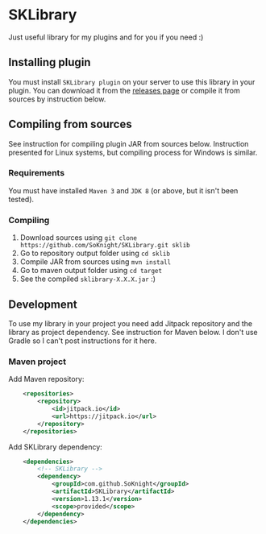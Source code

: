 # SKLibrary
Just useful library for my plugins and for you if you need :)

## Installing plugin
You must install `SKLibrary plugin` on your server to use this library in your plugin.
You can download it from the [releases page](https://github.com/SoKnight/SKLibrary/releases) or 
compile it from sources by instruction below.

## Compiling from sources
See instruction for compiling plugin JAR from sources below. Instruction presented for Linux systems, 
but compiling process for Windows is similar.

### Requirements
You must have installed `Maven 3` and `JDK 8` (or above, but it isn't been tested).

### Compiling
1) Download sources using `git clone https://github.com/SoKnight/SKLibrary.git sklib`
2) Go to repository output folder using `cd sklib`
3) Compile JAR from sources using `mvn install`
4) Go to maven output folder using `cd target`
5) See the compiled `sklibrary-X.X.X.jar` :)

## Development
To use my library in your project you need add Jitpack repository and the library as project dependency. 
See instruction for Maven below. I don't use Gradle so I can't post instructions for it here.

### Maven project
Add Maven repository:
```xml
    <repositories>
        <repository>
            <id>jitpack.io</id>
            <url>https://jitpack.io</url>
        </repository>
    </repositories>
```
Add SKLibrary dependency:
```xml
    <dependencies>
        <!-- SKLibrary -->
        <dependency>
            <groupId>com.github.SoKnight</groupId>
            <artifactId>SKLibrary</artifactId>
            <version>1.13.1</version>
            <scope>provided</scope>
        </dependency>
    </dependencies>
```
